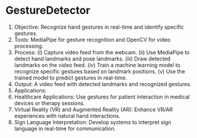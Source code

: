 # GestureDetector
1. Objective: Recognize hand gestures in real-time and identify specific gestures.
2. Tools: MediaPipe for gesture recognition and OpenCV for video processing.
3. Process:
(i) Capture video feed from the webcam.
(ii) Use MediaPipe to detect hand landmarks and pose landmarks.
(iii) Draw detected landmarks on the video feed.
(iv) Train a machine learning model to recognize specific gestures based on landmark positions.
(v) Use the trained model to predict gestures in real-time.
4. Output: A video feed with detected landmarks and recognized gestures.
5. Applications:
1. Healthcare Applications: Use gestures for patient interaction in medical devices or therapy sessions.
2. Virtual Reality (VR) and Augmented Reality (AR): Enhance VR/AR experiences with natural hand interactions.
3. Sign Language Interpretation: Develop systems to interpret sign language in real-time for communication.
